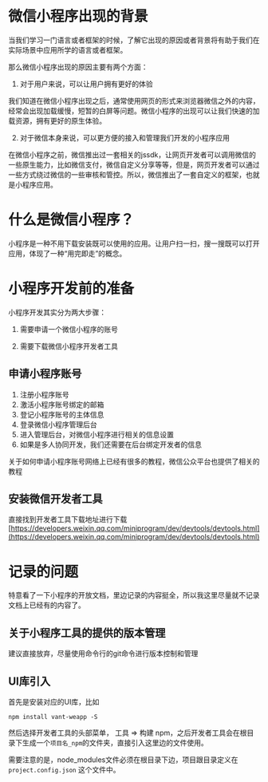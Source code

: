 # 微信小程序出现的背景

当我们学习一门语言或者框架的时候，了解它出现的原因或者背景将有助于我们在实际场景中应用所学的语言或者框架。

那么微信小程序出现的原因主要有两个方面：

1. 对于用户来说，可以让用户拥有更好的体验

我们知道在微信小程序出现之后，通常使用网页的形式来浏览器微信之外的内容，经常会出现加载缓慢，短暂的白屏等问题。微信小程序的出现可以让我们快速的加载资源，拥有更好的原生体验。

2. 对于微信本身来说，可以更方便的接入和管理我们开发的小程序应用

在微信小程序之前，微信推出过一套相关的jssdk，让网页开发者可以调用微信的一些原生能力，比如微信支付，微信自定义分享等等，但是，网页开发者可以通过一些方式绕过微信的一些审核和管控。所以，微信推出了一套自定义的框架，也就是小程序应用。

# 什么是微信小程序？

小程序是一种不用下载安装既可以使用的应用。让用户扫一扫，搜一搜既可以打开应用，体现了一种“用完即走”的概念。

# 小程序开发前的准备

小程序开发其实分为两大步骤：

1. 需要申请一个微信小程序的账号

2. 需要下载微信小程序开发者工具

## 申请小程序账号

1. 注册小程序账号
2. 激活小程序账号绑定的邮箱
3. 登记小程序账号的主体信息
4. 登录微信小程序管理后台
5. 进入管理后台，对微信小程序进行相关的信息设置
6. 如果是多人协同开发，我们还需要在后台绑定开发者的信息

关于如何申请小程序账号网络上已经有很多的教程，微信公众平台也提供了相关的教程

## 安装微信开发者工具

直接找到开发者工具下载地址进行下载[https://developers.weixin.qq.com/miniprogram/dev/devtools/devtools.html](https://developers.weixin.qq.com/miniprogram/dev/devtools/devtools.html)

# 记录的问题

特意看了一下小程序的开放文档，里边记录的内容挺全，所以我这里尽量就不记录文档上已经有的内容了。

## 关于小程序工具的提供的版本管理

建议直接放弃，尽量使用命令行的git命令进行版本控制和管理

## UI库引入

首先是安装对应的UI库，比如

```
npm install vant-weapp -S
```

然后选择开发者工具的头部菜单， 工具 => 构建 npm，之后开发者工具会在根目录下生成一个`项目名_npm`的文件夹，直接引入这里边的文件使用。

需要注意的是，node_modules文件必须在根目录下边，项目跟目录定义在 `project.config.json` 这个文件中。






